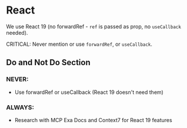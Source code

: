 # React
We use React 19 (no forwardRef - `ref` is passed as prop, no `useCallback` needed).

CRITICAL: Never mention or use `forwardRef`, or `useCallback`.

## Do and Not Do Section
### NEVER:
- Use forwardRef or useCallback (React 19 doesn't need them)

### ALWAYS:
- Research with MCP Exa Docs and Context7 for React 19 features
